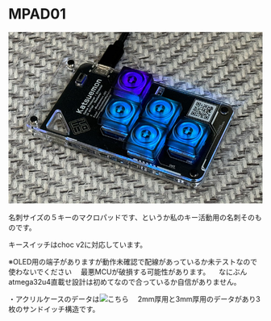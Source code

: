 # MPAD01

![MPAD01](https://github.com/katsuemon/keypad-typeM/blob/main/MPAD01.jpg)

名刺サイズの５キーのマクロパッドです、というか私のキー活動用の名刺そのものです。

キースイッチはchoc v2に対応しています。

※OLED用の端子がありますが動作未確認で配線があっているか未テストなので使わないでください
　最悪MCUが破損する可能性があります。
　なにぶんatmega32u4直載せ設計は初めてなので合っているか自信がありません。

・アクリルケースのデータは![こちら](https://github.com/katsuemon/keypad-typeM/blob/main/casedata)
　2mm厚用と3mm厚用のデータがあり3枚のサンドイッチ構造です。



